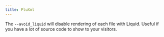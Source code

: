 ```yaml
---
title: PluXml
---
```


The `--avoid_liquid` will disable rendering of each file with Liquid. Useful if you have a lot of source code to show to your visitors.
